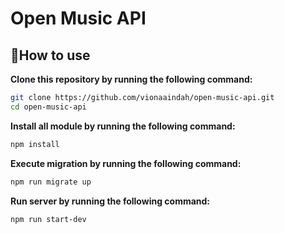 # Open Music API

## 📌How to use

**Clone this repository by running the following command:**

```bash
git clone https://github.com/vionaaindah/open-music-api.git
cd open-music-api
```

**Install all module by running the following command:**

```bash
npm install
```

**Execute migration by running the following command:**

```bash
npm run migrate up
```

**Run server by running the following command:**

```bash
npm run start-dev
```

